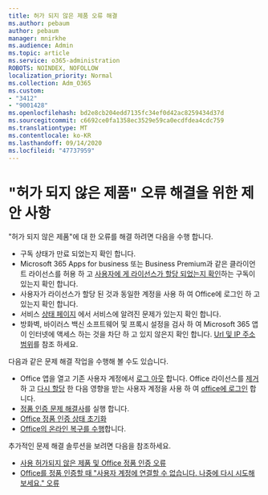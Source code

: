 ```yaml
---
title: 허가 되지 않은 제품 오류 해결
ms.author: pebaum
author: pebaum
manager: mnirkhe
ms.audience: Admin
ms.topic: article
ms.service: o365-administration
ROBOTS: NOINDEX, NOFOLLOW
localization_priority: Normal
ms.collection: Adm_O365
ms.custom:
- "3412"
- "9001428"
ms.openlocfilehash: bd2e8cb204edd7135fc34ef0d42ac8259434d37d
ms.sourcegitcommit: c6692ce0fa1358ec3529e59ca0ecdfdea4cdc759
ms.translationtype: MT
ms.contentlocale: ko-KR
ms.lasthandoff: 09/14/2020
ms.locfileid: "47737959"
---
```

# <a name="suggestions-for-solving-unlicensed-product-errors"></a>"허가 되지 않은 제품" 오류 해결을 위한 제안 사항

"허가 되지 않은 제품"에 대 한 오류를 해결 하려면 다음을 수행 합니다.

- 구독 상태가 만료 되었는지 확인 합니다.
- Microsoft 365 Apps for business 또는 Business Premium과 같은 클라이언트 라이선스를 허용 하 고 [사용자에 게 라이선스가 할당 되었는지 확인](https://docs.microsoft.com/microsoft-365/admin/add-users/add-users)하는 구독이 있는지 확인 합니다. 
- 사용자가 라이선스가 할당 된 것과 동일한 계정을 사용 하 여 Office에 로그인 하 고 있는지 확인 합니다.
- 서비스 [상태 페이지](https://docs.microsoft.com/office365/enterprise/view-service-health) 에서 서비스에 알려진 문제가 있는지 확인 합니다.
- 방화벽, 바이러스 백신 소프트웨어 및 프록시 설정을 검사 하 여 Microsoft 365 앱이 인터넷에 액세스 하는 것을 차단 하 고 있지 않은지 확인 합니다. [Url 및 IP 주소 범위](https://docs.microsoft.com/office365/enterprise/urls-and-ip-address-ranges)를 참조 하세요.

다음과 같은 문제 해결 작업을 수행해 볼 수도 있습니다. 

- Office 앱을 열고 기존 사용자 계정에서 [로그 아웃](https://support.office.com/article/5a20dc11-47e9-4b6f-945d-478cb6d92071) 합니다. Office 라이선스를 [제거](https://docs.microsoft.com/microsoft-365/admin/manage/remove-licenses-from-users) 하 고 [다시 할당](https://docs.microsoft.com/microsoft-365/admin/manage/assign-licenses-to-users) 한 다음 영향을 받는 사용자 계정을 사용 하 여 [office에 로그인](https://support.office.com/article/628ea040-f265-49de-b986-be09c3ebf8a9) 합니다.
- [정품 인증 문제 해결사](https://aka.ms/SARA-OfficeActivation-Alchemy)를 실행 합니다.
- [Office 정품 인증 상태 초기화](https://docs.microsoft.com/office365/troubleshoot/activation/reset-office-365-proplus-activation-state) 
- [Office의 온라인 복구를 수행](https://support.office.com/Article/7821d4b6-7c1d-4205-aa0e-a6b40c5bb88b)합니다.

추가적인 문제 해결 솔루션을 보려면 다음을 참조하세요. 

- [사용 허가되지 않은 제품 및 Office 정품 인증 오류](https://support.office.com/Article/0d23d3c0-c19c-4b2f-9845-5344fedc4380)
- [Office를 정품 인증할 때 "사용자 계정에 연결할 수 없습니다. 나중에 다시 시도해 보세요." 오류](https://docs.microsoft.com/office/troubleshoot/activation-installation/issue-when-activate-office-from-office-365)